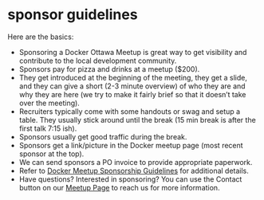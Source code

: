 # sponsor guidelines

Here are the basics:
- Sponsoring a Docker Ottawa Meetup is great way to get visibility and contribute to the local development community.
- Sponsors pay for pizza and drinks at a meetup ($200).
- They get introduced at the beginning of the meeting, they get a slide, and they can give a short (2-3 minute overview) of who they are and why they are here (we try to make it fairly brief so that it doesn’t take over the meeting).
- Recruiters typically come with some handouts or swag and setup a table.  They usually stick around until the break (15 min break is after the first talk 7:15 ish).
- Sponsors usually get good traffic during the break.
- Sponsors get a link/picture in the Docker meetup page (most recent sponsor at the top).
- We can send sponsors a PO invoice to provide appropriate paperwork.
- Refer to [Docker Meetup Sponsorship Guidelines](https://github.com/docker/community/blob/master/Organizers/Resources/sponsorship%20guidelines.md) for additional details.
- Have questions?  Interested in sponsoring?  You can use the Contact button on our [Meetup Page](https://www.meetup.com/Docker-Ottawa/) to reach us for more information.
